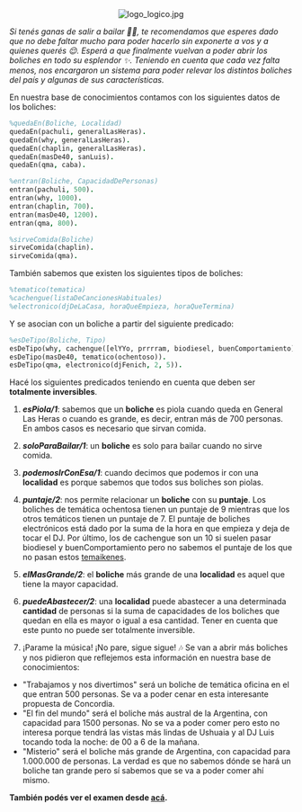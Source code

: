 <div align="center">
<img src="https://user-images.githubusercontent.com/11671943/130373282-9cdf12f7-0b4a-4a43-a665-a9f3bc072098.jpg" alt="logo_logico.jpg" width="auto" height="auto">
</div>

_Si tenés ganas de salir a bailar :dancer::man_dancing:, te recomendamos que esperes dado que no debe faltar mucho para poder hacerlo sin exponerte a vos y a quienes querés :relieved:. Esperá a que finalmente vuelvan a poder abrir los boliches en todo su esplendor :sparkles:. Teniendo en cuenta que cada vez falta menos, nos encargaron un sistema para poder relevar los distintos boliches del país y algunas de sus características._

En nuestra base de conocimientos contamos con los siguientes datos de los boliches:

```prolog
%quedaEn(Boliche, Localidad)
quedaEn(pachuli, generalLasHeras).
quedaEn(why, generalLasHeras).
quedaEn(chaplin, generalLasHeras).
quedaEn(masDe40, sanLuis).
quedaEn(qma, caba).

%entran(Boliche, CapacidadDePersonas)
entran(pachuli, 500).
entran(why, 1000).
entran(chaplin, 700).
entran(masDe40, 1200).
entran(qma, 800).

%sirveComida(Boliche)
sirveComida(chaplin).
sirveComida(qma).
```

También sabemos que existen los siguientes tipos de boliches:

```prolog
%tematico(tematica)
%cachengue(listaDeCancionesHabituales)
%electronico(djDeLaCasa, horaQueEmpieza, horaQueTermina)
```

Y se asocian con un boliche a partir del siguiente predicado:

```prolog
%esDeTipo(Boliche, Tipo)
esDeTipo(why, cachengue([elYYo, prrrram, biodiesel, buenComportamiento])).
esDeTipo(masDe40, tematico(ochentoso)).
esDeTipo(qma, electronico(djFenich, 2, 5)).
```

Hacé los siguientes predicados teniendo en cuenta que deben ser **totalmente inversibles**.

1. **_esPiola/1_**: sabemos que un **boliche** es piola cuando queda en General Las Heras o cuando es grande, es decir, entran más de 700 personas. En ambos casos es necesario que sirvan comida.

2. **_soloParaBailar/1_**: un **boliche** es solo para bailar cuando no sirve comida.  

3. **_podemosIrConEsa/1_**: cuando decimos que podemos ir con una **localidad** es porque sabemos que todos sus boliches son piolas. 

4. **_puntaje/2_**: nos permite relacionar un **boliche** con su **puntaje**. Los boliches de temática ochentosa tienen un puntaje de 9 mientras que los otros temáticos tienen un puntaje de 7. El puntaje de boliches electrónicos está dado por la suma de la hora en que empieza y deja de tocar el DJ. Por último, los de cachengue son un 10 si suelen pasar biodiesel y buenComportamiento pero no sabemos el puntaje de los que no pasan estos [temaikenes](https://i.blogs.es/9fb305/xrl2sfi/1366_2000.jpg).

5. **_elMasGrande/2_**: el **boliche** más grande de una **localidad** es aquel que tiene la mayor capacidad. 

6. **_puedeAbastecer/2_**: una **localidad** puede abastecer a una determinada **cantidad** de personas si la suma de capacidades de los boliches que quedan en ella es mayor o igual a esa cantidad. Tener en cuenta que este punto no puede ser totalmente inversible.

7. ¡Parame la música! ¡No pare, sigue sigue! 🎶 Se van a abrir más boliches y nos pidieron que reflejemos esta información en nuestra base de conocimientos:
  * "Trabajamos y nos divertimos" será un boliche de temática oficina en el que entran 500 personas. Se va a poder cenar en esta interesante propuesta de Concordia.
  * "El fin del mundo" será el boliche más austral de la Argentina, con capacidad para 1500 personas. No se va a poder comer pero esto no interesa porque tendrá las vistas más lindas de Ushuaia y al DJ Luis tocando toda la noche: de 00 a 6 de la mañana. 
  * "Misterio" será el boliche más grande de Argentina, con capacidad para 1.000.000 de personas. La verdad es que no sabemos dónde se hará un boliche tan grande pero sí sabemos que se va a poder comer ahí mismo.

**También podés ver el examen desde [acá](https://docs.google.com/document/d/1G0t9xAB9iy2thod9FZG_-FGyNXqxy1YQ3lrdnjc6v1Q/edit#).**

